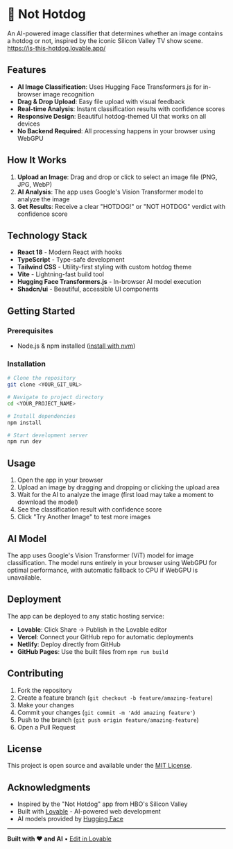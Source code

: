 # 🌭 Not Hotdog

An AI-powered image classifier that determines whether an image contains a hotdog or not, inspired by the iconic Silicon Valley TV show scene.
https://is-this-hotdog.lovable.app/
## Features

- **AI Image Classification**: Uses Hugging Face Transformers.js for in-browser image recognition
- **Drag & Drop Upload**: Easy file upload with visual feedback
- **Real-time Analysis**: Instant classification results with confidence scores
- **Responsive Design**: Beautiful hotdog-themed UI that works on all devices
- **No Backend Required**: All processing happens in your browser using WebGPU

## How It Works

1. **Upload an Image**: Drag and drop or click to select an image file (PNG, JPG, WebP)
2. **AI Analysis**: The app uses Google's Vision Transformer model to analyze the image
3. **Get Results**: Receive a clear "HOTDOG!" or "NOT HOTDOG" verdict with confidence score

## Technology Stack

- **React 18** - Modern React with hooks
- **TypeScript** - Type-safe development
- **Tailwind CSS** - Utility-first styling with custom hotdog theme
- **Vite** - Lightning-fast build tool
- **Hugging Face Transformers.js** - In-browser AI model execution
- **Shadcn/ui** - Beautiful, accessible UI components

## Getting Started

### Prerequisites

- Node.js & npm installed ([install with nvm](https://github.com/nvm-sh/nvm#installing-and-updating))

### Installation

```bash
# Clone the repository
git clone <YOUR_GIT_URL>

# Navigate to project directory
cd <YOUR_PROJECT_NAME>

# Install dependencies
npm install

# Start development server
npm run dev
```

## Usage

1. Open the app in your browser
2. Upload an image by dragging and dropping or clicking the upload area
3. Wait for the AI to analyze the image (first load may take a moment to download the model)
4. See the classification result with confidence score
5. Click "Try Another Image" to test more images

## AI Model

The app uses Google's Vision Transformer (ViT) model for image classification. The model runs entirely in your browser using WebGPU for optimal performance, with automatic fallback to CPU if WebGPU is unavailable.

## Deployment

The app can be deployed to any static hosting service:

- **Lovable**: Click Share → Publish in the Lovable editor
- **Vercel**: Connect your GitHub repo for automatic deployments
- **Netlify**: Deploy directly from GitHub
- **GitHub Pages**: Use the built files from `npm run build`

## Contributing

1. Fork the repository
2. Create a feature branch (`git checkout -b feature/amazing-feature`)
3. Make your changes
4. Commit your changes (`git commit -m 'Add amazing feature'`)
5. Push to the branch (`git push origin feature/amazing-feature`)
6. Open a Pull Request

## License

This project is open source and available under the [MIT License](LICENSE).

## Acknowledgments

- Inspired by the "Not Hotdog" app from HBO's Silicon Valley
- Built with [Lovable](https://lovable.dev) - AI-powered web development
- AI models provided by [Hugging Face](https://huggingface.co)

---

**Built with ❤️ and AI** • [Edit in Lovable](https://lovable.dev)
